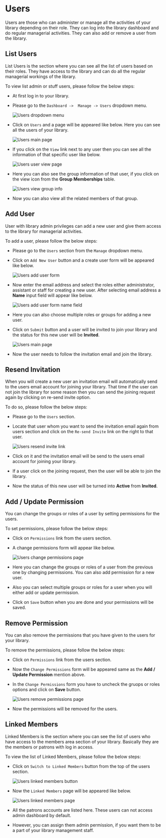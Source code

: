 # Users

Users are those who can administer or manage all the activities of your library depending on their role. They can log into the library dashboard and do regular managerial activities. They can also add or remove a user from the library.

## List Users

List Users is the section where you can see all the list of users based on their roles. They have access to the library and can do all the regular managerial workings of the library. 

To view list admin or stuff users, please follow the below steps:

* At first log in to your library.
* Please go to the `Dashboard ->  Manage -> Users` dropdown menu.

	![Users dropdown menu](img/users-dropdown-menu.png)

* Click on `Users` and a page will be appeared like below. Here you can see all the users of your library.

	![Users main page](img/users-main-page.png)

* If you click on the `View` link next to any user then you can see all the information of that specific user like below.

	![Users user view page](img/users-view-page.png)

* Here you can also see the group information of that user, if you click on the view icon from the **Group Memberships** table.

	![Users view group info](img/users-view-group-info.png)

* Now you can also view all the related members of that group.


## Add User

User with library admin privileges can add a new user and give them access to the library for managerial activities.

To add a user, please follow the below steps:

* Please go to the `Users` section from the `Manage` dropdown menu.
* Click on `Add New User` button and a create user form will be appeared like below.

	![Users add user form](img/users-add-user-form.png)

* Now enter the email address and select the roles either administrator, assistant or staff for creating a new user. After selecting email address a **Name** input field will appear like below.

	![Users add user form name field](img/users-add-user-form-name-field.png)

* Here you can also choose multiple roles or groups for adding a new user.

* Click on `Submit` button and a user will be invited to join your library and the status for this new user will be **Invited**.

	![Users main page](img/users-main-page2.png)

* Now the user needs to follow the invitation email and join the library. 


## Resend Invitation

When you will create a new user an invitation email will automatically send to the users email account for joining your library. That time if the user can not join the library for some reason then you can send the joining request again by clicking on re-send invite option.  

To do so, please follow the below steps:

* Please go to the `Users` section.
* Locate that user whom you want to send the invitation email again from users section and click on the `Re-send Invite` link on the right to that user.

	![Users resend invite link](img/users-resend-invite-link.png)

* Click on it and the invitation email will be send to the users email account for joining your library.
* If a user click on the joining request, then the user will be able to join the library.
* Now the status of this new user will be turned into **Active** from **Invited**.


## Add / Update Permission

You can change the groups or roles of a user by setting permissions for the users.

To set permissions, please follow the below steps:

* Click on `Permissions` link from the users section.
* A change permissions form will appear like below.

	![Users change permissions page](img/users-change-permissions-page.png)

* Here you can change the groups or roles of a user from the previous one by changing permissions. You can also add permission for a new user.
* Also you can select multiple groups or roles for a user when you will either add or update permission.
* Click on `Save` button when you are done and your permissions will be saved.

## Remove Permission

You can also remove the permissions that you have given to the users for your library.

To remove the permissions, please follow the below steps:

* Click on `Permissions` link from the users section.
* Now the `Change Permissions` form will be appeared same as the **Add / Update Permission** mention above.
* In the `Change Permissions` form you have to uncheck the gruops or roles options and click on **Save** button.

	![Users remove permissions page](img/users-remove-permissions-page.png)

* Now the permissions will be removed for the users.

## Linked Members

Linked Members is the section where you can see the list of users who have access to the members area section of your library. Basically they are the members or patrons with log in access.

To view the list of Linked Members, please follow the below steps:

* Click on `Switch to Linked Members` button from the top of the users section.

	![Users linked members button](img/users-linked-members-button.png)

* Now the `Linked Members` page will be appeared like below.

	![Users linked members page](img/users-linked-members-page.png)

* All the patrons accounts are listed here. These users can not access admin dashboard by default. 
* However, you can assign them admin permission, if you want them to be a part of your library management staff.